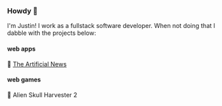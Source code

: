 ### Howdy 🤠
I'm Justin! I work as a fullstack software developer. When not doing that I dabble with the projects below:

#### web apps
🤖 [The Artificial News](https://justinmartz.dev/ArtificialNews/)

#### web games
👾 Alien Skull Harvester 2

